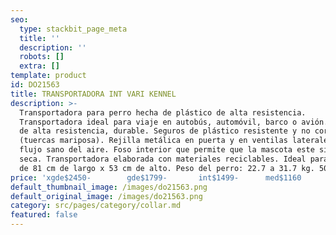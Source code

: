 ```yaml
---
seo:
  type: stackbit_page_meta
  title: ''
  description: ''
  robots: []
  extra: []
template: product
id: DO21563
title: TRANSPORTADORA INT VARI KENNEL
description: >-
  Transportadora para perro hecha de plástico de alta resistencia.
  Transportadora ideal para viaje en autobús, automóvil, barco o avión. Plástico
  de alta resistencia, durable. Seguros de plástico resistente y no corrosivo
  (tuercas mariposa). Rejilla metálica en puerta y en ventilas laterales para un
  flujo sano del aire. Foso interior que permite que la mascota este siempre
  seca. Transportadora elaborada con materiales reciclables. Ideal para perros
  de 81 cm de largo x 53 cm de alto. Peso del perro: 22.7 a 31.7 kg. 50 a 70 lb
price: 'xgde$2450-        gde$1799-       int$1499-      med$1160     '
default_thumbnail_image: /images/do21563.png
default_original_image: /images/do21563.png
category: src/pages/category/collar.md
featured: false
---
```

